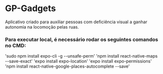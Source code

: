 # GP-Gadgets
Aplicativo criado para auxiliar pessoas com deficiência visual a ganhar autonomia na locomoção pelas ruas.


### Para executar local, é necessário rodar os seguintes comandos no CMD:
'sudo npm install expo-cli -g --unsafe-perm'
'npm install react-native-maps --save-exact'
'expo install expo-location'
'expo install expo-permissions'
'npm install react-native-google-places-autocomplete --save'
